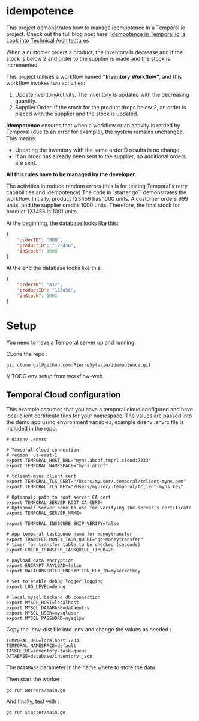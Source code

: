 # idempotence

This project demonstrates how to manage idempotence in a Temporal.io project. Check out the full blog post here: [Idempotence in Temporal.io, a Look into Technical Architectures](https://medium.com/@ps.augereau/idempotence-in-temporal-io-a-look-into-technical-architectures-11d20a0fc860)

When a customer orders a product, the inventory is decrease and if the stock is below 2 and order to the supplier is made and the stock is incremented.
 
This project utilises a workflow named **"Inventory Workflow"**, and this workflow invokes two activities:

 1. UpdateInventoryActivity. The inventory is updated with the decreasing quantity.
 2. Supplier Order. If the stock for the product drops below 2, an order is placed with the supplier and the stock is updated.

**Idempotence** ensures that when a workflow or an activity is retried by Temporal (due to an error for example), the system remains unchanged. This means:
 - Updating the inventory with the same orderID results in no change.
 - If an order has already been sent to the supplier, no additional orders are sent.

**All this rules have to be managed by the developer.**

The activities introduce random errors (this is for testing Temporal's retry capabilities and idempotency)
The code in `starter.go`` demonstrates the workflow. Initially, product 123456 has 1000 units. A customer orders 999 units, and the supplier credits 1000 units. Therefore, the final stock for product 123456 is 1001 units.

At the beginning, the database looks like this:

```json
{
    "orderID": "000",
    "productID": "123456",
    "inStock": 1000
}
```

At the end the database looks like this:

```json
{
    "orderID": "A12",
    "productID": "123456",
    "inStock": 1001
}
```


# Setup
You need to have a Temporal server up and running.

CLone the repo :
```shell
git clone git@github.com:PierreSylvain/idempotence.git
```

// TODO env setup from workflow-web
## Temporal Cloud configuration
This example assumes that you have a temporal cloud configured and have local client certificate files for your namespace.
The values are passed into the demo app using environment variables, example direnv .envrc file is included in the repo:

```
# direnv .envrc

# Temporal Cloud connection
# region: us-east-1
export TEMPORAL_HOST_URL="myns.abcdf.tmprl.cloud:7233"
export TEMPORAL_NAMESPACE="myns.abcdf"

# tclient-myns client cert
export TEMPORAL_TLS_CERT="/Users/myuser/.temporal/tclient-myns.pem"
export TEMPORAL_TLS_KEY="/Users/myuser/.temporal/tclient-myns.key"

# Optional: path to root server CA cert
export TEMPORAL_SERVER_ROOT_CA_CERT=
# Optional: Server name to use for verifying the server's certificate
export TEMPORAL_SERVER_NAME=

export TEMPORAL_INSECURE_SKIP_VERIFY=false

# App temporal taskqueue name for moneytransfer
export TRANSFER_MONEY_TASK_QUEUE="go-moneytransfer"
# timer for transfer table to be checked (seconds)
export CHECK_TRANSFER_TASKQUEUE_TIMER=20

# payload data encryption
export ENCRYPT_PAYLOAD=false
export DATACONVERTER_ENCRYPTION_KEY_ID=mysecretkey

# Set to enable debug logger logging
export LOG_LEVEL=debug

# local mysql backend db connection
export MYSQL_HOST=localhost
export MYSQL_DATABASE=dataentry
export MYSQL_USER=mysqluser
export MYSQL_PASSWORD=mysqlpw
```

Copy the .env-dist file into .env and change the values as needed :

```shell
TEMPORAL_URL=localhost:7233
TEMPORAL_NAMESPACE=default
TASKQUEUE=inventory-task-queue
DATABASE=database/inventory.json
```

The `DATABASE` parameter in the name where to store the data.

Then start the worker :
```shell
go run workers/main.go
```

And finally, test with :
```shell 
go run starter/main.go
```



